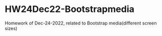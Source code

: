 # HW24Dec22-Bootstrapmedia
Homework of Dec-24-2022, related to Bootstrap media(different screen sizes)
